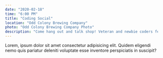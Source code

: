 ```yaml
---
date: "2020-02-18"
time: "6:00 PM"
title: "Coding Social"
location: "Odd Colony Brewing Company"
photo: "Odd Colony Brewing Company Photo"
description: "Come hang out and talk shop! Veteran and newbie coders feel free to come talk projects, share resources, and cut loose!"
---
```


Lorem, ipsum dolor sit amet consectetur adipisicing elit. Quidem eligendi nemo quis pariatur deleniti voluptate esse inventore perspiciatis in suscipit?
